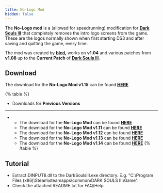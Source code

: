 ```yaml
---
title: No-Logo Mod
hidden: false
---
```

The **No-Logo mod** is a (allowed for speedrunning) modification for [**Dark Souls III**](/darksouls3) that completely removes the intro logo screens from the game. These are the logos normally shown when first starting DS3 and after saving and quitting the game, every time.

The mod was created by [**blcd**](//github.com/bladecoding/DarkSouls3RemoveIntroScreens)**,** works on **v1.04** and various patches from **v1.08** up to the **Current Patch** of [**Dark Souls III**](/darksouls3).

## Download

The download for the **No-Logo Mod v1.15** can be found [**HERE**](//github.com/bladecoding/DarkSouls3RemoveIntroScreens/releases/download/v1.15b/DS3NoLogoMod_v1.15b.zip)

{% table %}
- Downloads for **Previous Versions**
---
- - The download for the **No-Logo Mod** can be found [**HERE**](//github.com/bladecoding/DarkSouls3RemoveIntroScreens/releases/download/v1.10/DS3NoLogoMod.zip)
  - The download for the **No-Logo Mod v1.11** can be found [**HERE**](//github.com/bladecoding/DarkSouls3RemoveIntroScreens/releases/download/v1.11/DS3NoLogoMod_v1.11.zip)
  - The download for the **No-Logo Mod v1.12** can be found [**HERE**](//github.com/bladecoding/DarkSouls3RemoveIntroScreens/releases/download/v1.12/DS3NoLogoMod_v1.12.zip)
  - The download for the **No-Logo Mod v1.13** can be found [**HERE**](//github.com/bladecoding/DarkSouls3RemoveIntroScreens/releases/download/v1.13/DS3NoLogoMod_v1.13.zip)
  - The download for the **No-Logo Mod v1.14** can be found [**HERE**](//dropbox.com/s/b6z1cqhwy4j25m0/DINPUT8.DLL?dl=1)
{% /table %}

## Tutorial

- Extract DINPUT8.dll to the DarkSoulsIII.exe directory. E.g. "C:\Program Files (x86)\Steam\steamapps\common\DARK SOULS III\Game".
- Check the attached README.txt for FAQ/Help
